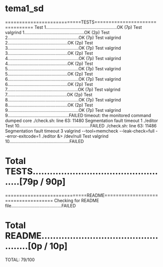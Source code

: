 # tema1_sd

===========================TESTS================================
Test 1..........................................................OK (7p)
Test valgrind 1.................................................OK (2p)
Test 2..........................................................OK (7p)
Test valgrind 2.................................................OK (2p)
Test 3..........................................................OK (7p)
Test valgrind 3.................................................OK (2p)
Test 4..........................................................OK (7p)
Test valgrind 4.................................................OK (2p)
Test 5..........................................................OK (7p)
Test valgrind 5.................................................OK (2p)
Test 6..........................................................OK (7p)
Test valgrind 6.................................................OK (2p)
Test 7..........................................................OK (7p)
Test valgrind 7.................................................OK (2p)
Test 8..........................................................OK (7p)
Test valgrind 8.................................................OK (2p)
Test 9..........................................................OK (7p)
Test valgrind 9..................................................FAILED
timeout: the monitored command dumped core
./check.sh: line 63: 11480 Segmentation fault      timeout 1 ./editor
Test 10..........................................................FAILED
./check.sh: line 63: 11486 Segmentation fault      timeout 3 valgrind --tool=memcheck --leak-check=full --error-exitcode=1 ./editor &> /dev/null
Test valgrind 10.................................................FAILED

Total TESTS.................................................[79p / 90p]
=======================================================================

=============================README====================================
Checking for README file.........................................FAILED

Total README.................................................[0p / 10p]
=======================================================================

TOTAL: 79/100
